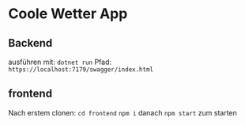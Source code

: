 # Coole Wetter App

## Backend
ausführen mit: `dotnet run`
Pfad: `https://localhost:7179/swagger/index.html`

## frontend
Nach erstem clonen:
`cd frontend`
`npm i`
danach `npm start` zum starten